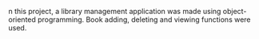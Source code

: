 n this project, a library management application was made using object-oriented programming. Book adding, deleting and viewing functions were used.
